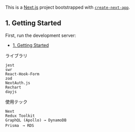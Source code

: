 This is a [Next.js](https://nextjs.org/) project bootstrapped with [`create-next-app`](https://github.com/vercel/next.js/tree/canary/packages/create-next-app).

## 1. Getting Started

First, run the development server:

- [1. Getting Started](#1-getting-started)

ライブラリ

```
jest
swr
React-Hook-Form
zod
NextAuth.js
Rechart
dayjs
```

使用テック

```
Next
Redux Toolkit
GraphQL (Apollo) → DynamoDB
Prisma　→ RDS
```
